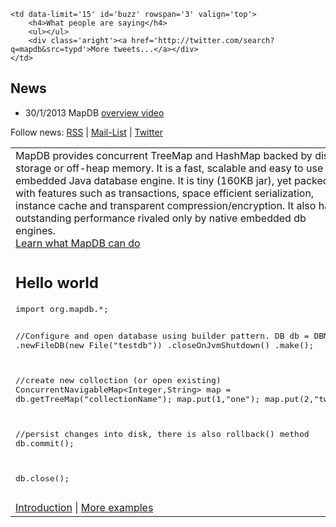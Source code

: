 <script src='js/twitter.js'></script>
<table>
<tr>
    <td width='70%'>
MapDB provides concurrent TreeMap and HashMap backed by disk storage or off-heap memory.
It is a fast, scalable and easy to use embedded Java database engine. It is tiny (160KB jar),
yet packed with features such as transactions, space efficient serialization, instance cache
and transparent compression/encryption. It also has outstanding performance rivaled only by
native embedded db engines.
<div class='aright'><a href='features.html'>Learn what MapDB can do</a></div>
    </td>

    <td data-limit='15' id='buzz' rowspan='3' valign='top'>
        <h4>What people are saying</h4>
        <ul></ul>
        <div class='aright'><a href='http://twitter.com/search?q=mapdb&src=typd'>More tweets...</a></div>
    </td>
</tr>
<tr>
    <t>
        <h2>News</h2>
        <ul>
            <li> 30/1/2013 MapDB <a href="http://youtu.be/FdZmyEHcWLI">overview video</a>
        </ul>
        <div class='aright'>
         Follow news:
         <a href='https://groups.google.com/group/mapdb-news/feed/rss_v2_0_msgs.xml?num=50'>RSS</a> |
         <a href='https://groups.google.com/forum/?fromgroups#!forum/mapdb-news'>Mail-List</a> |
         <a href='http://twitter.com/MapDBnews'>Twitter</a>
        </div>
    </td>
</tr>

<tr>
    <td>
<h2>Hello world</h2>
<pre>
import org.mapdb.*;

//Configure and open database using builder pattern.
DB db = DBMaker
    .newFileDB(new File("testdb"))
    .closeOnJvmShutdown()
    .make();

//create new collection (or open existing)
ConcurrentNavigableMap<Integer,String> map = db.getTreeMap("collectionName");
map.put(1,"one");
map.put(2,"two");

//persist changes into disk, there is also rollback() method
db.commit();

db.close();
</pre>
<div class='aright'>
<a href='doc/10-intro.html'>Introduction</a> |
<a href='https://github.com/jankotek/MapDB/tree/master/src/test/java/examples'>More examples</a>
</div>
    </td>
</tr>
<tr>
</table>


